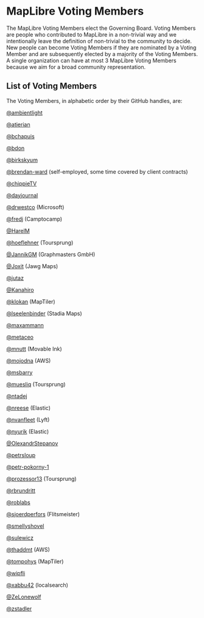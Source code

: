 # MapLibre Voting Members

The MapLibre Voting Members elect the Governing Board. Voting Members are people who contributed to MapLibre in a non-trivial way and we intentionally leave the definition of non-trivial to the community to decide. New people can become Voting Members if they are nominated by a Voting Member and are subsequently elected by a majority of the Voting Members. A single organization can have at most 3 MapLibre Voting Members because we aim for a broad community representation.

## List of Voting Members

The Voting Members, in alphabetic order by their GitHub handles, are:

[@ambientlight](https://github.com/ambientlight)

[@atierian](https://github.com/atierian)

[@bchapuis](https://github.com/bchapuis)

[@bdon](https://github.com/bdon)

[@birkskyum](https://github.com/birkskyum)

[@brendan-ward](https://github.com/brendan-ward) (self-employed, some time covered by client contracts)

[@chippieTV](https://github.com/chippieTV)

[@dayjournal](https://github.com/dayjournal)

[@drwestco](https://github.com/drwestco) (Microsoft)

[@fredj](https://github.com/fredj) (Camptocamp)

[@HarelM](https://github.com/harelm)

[@hoeflehner](https://github.com/hoeflehner) (Toursprung)

[@JannikGM](https://github.com/JannikGM) (Graphmasters GmbH)

[@Joxit](https://github.com/Joxit) (Jawg Maps)

[@jutaz](https://github.com/jutaz)

[@Kanahiro](https://github.com/Kanahiro)

[@klokan](https://github.com/klokan) (MapTiler)

[@lseelenbinder](https://github.com/lseelenbinder) (Stadia Maps)

[@maxammann](https://github.com/maxammann)

[@metaceo](https://github.com/metaceo)

[@mnutt](https://github.com/mnutt) (Movable Ink)

[@mojodna](https://github.com/mojodna) (AWS)

[@msbarry](https://github.com/msbarry)

[@muesliq](https://github.com/muesliq) (Toursprung)

[@ntadej](https://github.com/ntadej)

[@nreese](https://github.com/nreese) (Elastic)

[@nvanfleet](https://github.com/nvanfleet) (Lyft)

[@nyurik](https://github.com/nyurik) (Elastic)

[@OlexandrStepanov](https://github.com/OlexandrStepanov)

[@petrsloup](https://github.com/petrsloup)

[@petr-pokorny-1](https://github.com/petr-pokorny-1)

[@prozessor13](https://github.com/prozessor13) (Toursprung)

[@rbrundritt](https://github.com/rbrundritt)

[@roblabs](https://github.com/roblabs)

[@sjoerdperfors](https://github.com/sjoerdperfors) (Flitsmeister)

[@smellyshovel](https://github.com/smellyshovel)

[@sulewicz](https://github.com/sulewicz)

[@thaddmt](https://github.com/thaddmt) (AWS)

[@tompohys](https://github.com/TomPohys) (MapTiler)

[@wipfli](https://github.com/wipfli)

[@xabbu42](https://github.com/xabbu42) (localsearch)

[@ZeLonewolf](https://github.com/ZeLonewolf)

[@zstadler](https://github.com/zstadler)
